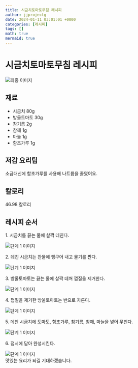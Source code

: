 ```yaml
---
title: 시금치토마토무침 레시피
author: jjprojectg
date: 2024-01-11 03:01:01 +0000
categories: [레시피]
tags: []
math: true
mermaid: true
---
```

<meta name="og:type" content="website"/>
<meta charset="UTF-8"/>
<div class="header">
  <h1>시금치토마토무침 레시피</h1>
</div>

<div class="container my-4">
  <div class="row">
    <div class="col-12 col-md-6">
      <div class="recipe-image">
        <img src="http://www.foodsafetykorea.go.kr/uploadimg/20210129/20210129103147_1611883907986.jpg" class="step-image" alt="최종 이미지"/>
      </div>
    </div>
    <div class="col-12 col-md-6">
      <div class="ingredients">
        <h2>재료</h2>
        <ul class="card">
          <li> 시금치 80g </li>
          <li>  방울토마토 30g </li>
          <li>  참기름 2g </li>
          <li>  참깨 1g </li>
          <li>  마늘 1g </li>
          <li>  함초가루 1g </li>
</ul>
      </div>
    </div>
    <div class="col-12 col-md-6">
      <div class="ingredients">
        <h2>저감 요리팁</h2>
        <div class="card"> 
          <p>
            소금대신에 함초가루를 사용해 나트륨을 줄였어요.
          </p>
        </div>
      </div>
      <div class="ingredients">
        <h2>칼로리</h2>
        <div class="card"> 
          <p>
            46.98 칼로리
          </p>
        </div>
      </div>
    </div>
  </div>

  <h2 class="my-4">레시피 순서</h2>
  <div class="card recipe-card">
    <div class="card-body recipe-step">
      <p class="card-text step-description">1. 시금치를 끓는 물에 살짝 데친다.</p>
      <img src="http://www.foodsafetykorea.go.kr/uploadimg/20210129/20210129103211_1611883931852.JPG" alt="단계 1 이미지" class="step-image"/>
    </div>
  </div>
  <div class="card recipe-card">
    <div class="card-body recipe-step">
      <p class="card-text step-description">2. 데친 시금치는 찬물에 헹구어 내고 물기를 짠다.</p>
      <img src="http://www.foodsafetykorea.go.kr/uploadimg/20210129/20210129103226_1611883946764.JPG" alt="단계 1 이미지" class="step-image"/>
    </div>
  </div>
  <div class="card recipe-card">
    <div class="card-body recipe-step">
      <p class="card-text step-description">3. 방울토마토는 끓는 물에 살짝 데쳐 껍질을 제거한다.</p>
      <img src="http://www.foodsafetykorea.go.kr/uploadimg/20210129/20210129103239_1611883959934.JPG" alt="단계 1 이미지" class="step-image"/>
    </div>
  </div>
  <div class="card recipe-card">
    <div class="card-body recipe-step">
      <p class="card-text step-description">4. 껍질을 제거한 방울토마토는 반으로 자른다.</p>
      <img src="http://www.foodsafetykorea.go.kr/uploadimg/20210129/20210129103253_1611883973196.JPG" alt="단계 1 이미지" class="step-image"/>
    </div>
  </div>
  <div class="card recipe-card">
    <div class="card-body recipe-step">
      <p class="card-text step-description">5. 데친 시금치에 토마토, 함초가루, 참기름, 참깨, 마늘을 넣어 무친다.</p>
      <img src="http://www.foodsafetykorea.go.kr/uploadimg/20210129/20210129103307_1611883987662.JPG" alt="단계 1 이미지" class="step-image"/>
    </div>
  </div>
  <div class="card recipe-card">
    <div class="card-body recipe-step">
      <p class="card-text step-description">6. 접시에 담아 완성시킨다.</p>
      <img src="http://www.foodsafetykorea.go.kr/uploadimg/20210129/20210129103319_1611883999668.JPG" alt="단계 1 이미지" class="step-image"/>
    </div>
  </div>

</div>
맛있는 요리가 되길 기대하겠습니다.
